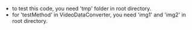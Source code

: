 - to test this code, you need 'tmp' folder in root directory.
- for 'testMethod' in VideoDataConverter, you need 'img1' and 'img2' in root directory.